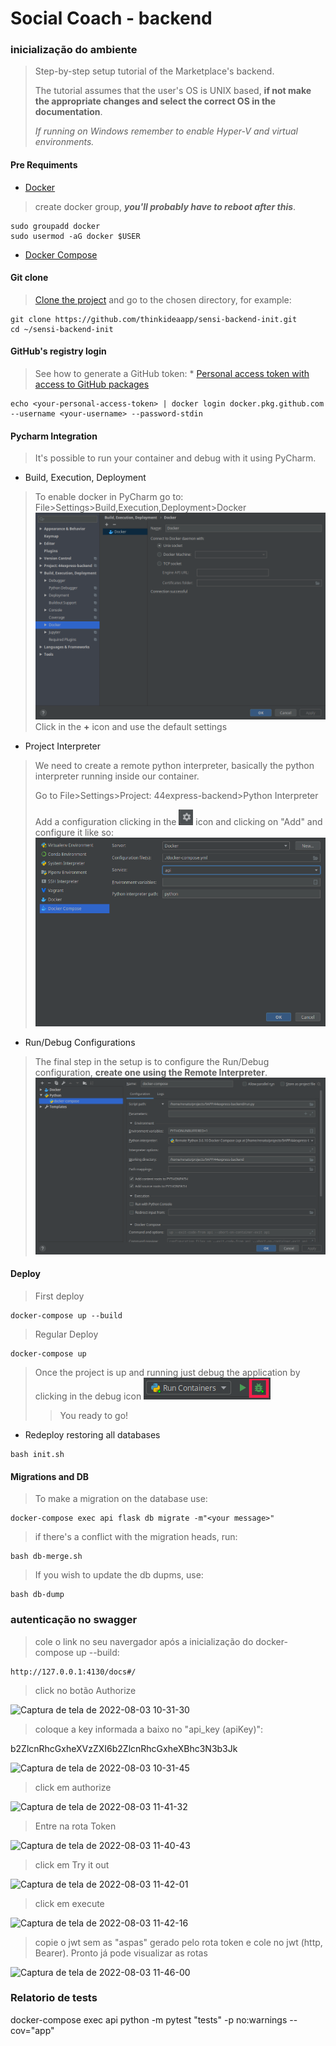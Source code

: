 # Social Coach - backend

### inicialização do ambiente 

>Step-by-step setup tutorial of the Marketplace's backend.
>
>The tutorial assumes that the user's OS is UNIX based, **if not make the appropriate changes and select the correct OS in the documentation**. 
>
>_If running on Windows remember to enable Hyper-V and virtual environments._ 

#### Pre Requiments
* [Docker](https://docs.docker.com/engine/install/debian/)
> create docker group, _**you'll probably have to reboot after this**_.
```shell script
sudo groupadd docker
sudo usermod -aG docker $USER
```
* [Docker Compose](https://docs.docker.com/compose/install/)

#### Git clone
>[Clone the project](https://github.com/thinkideaapp/44express-backend) and go to the chosen directory, for example:
```shell script
git clone https://github.com/thinkideaapp/sensi-backend-init.git
cd ~/sensi-backend-init
```

#### GitHub's registry login

> See how to generate a GitHub token: * [Personal access token with access to GitHub packages](https://docs.github.com/en/github/authenticating-to-github/creating-a-personal-access-token)

```shell script
echo <your-personal-access-token> | docker login docker.pkg.github.com --username <your-username> --password-stdin
```

#### Pycharm Integration
>It's possible to run your container and debug with it using PyCharm.

* Build, Execution, Deployment
>To enable docker in PyCharm go to: File>Settings>Build,Execution,Deployment>Docker
> ![Enable Docker](app/static/documentation/enable_docker.png)
>Click in the **+** icon and use the default settings

* Project Interpreter
>We need to create a remote python interpreter, basically the python interpreter running inside our container.
>
>Go to File>Settings>Project: 44express-backend>Python Interpreter
>
>Add a configuration clicking in the ![setting icon](app/static/documentation/setting_icon.png) icon and clicking on "Add" and configure it like so: ![Docker Compose Config](app/static/documentation/docker_compose_config.png)

* Run/Debug Configurations
>The final step in the setup is to configure the Run/Debug configuration, **create one using the Remote Interpreter**. ![Run/Debug Config](app/static/documentation/run_debug_config.png)

#### Deploy
>First deploy
```shell script
docker-compose up --build
```
>Regular Deploy
```shell script
docker-compose up
 ```
>Once the project is up and running just debug the application by clicking in the debug icon ![debug icon](app/static/documentation/pycharm_debug_icon.png)
>
>>You ready to go!

* Redeploy restoring all databases
```shell script
bash init.sh
```

#### Migrations and DB
>To make a migration on the database use:
```shell script
docker-compose exec api flask db migrate -m"<your message>"
```
>if there's a conflict with the migration heads, run:
```shell script
bash db-merge.sh
``` 
>If you wish to update the db dupms, use:
```shell script
bash db-dump
```

### autenticação no swagger

> cole o link no seu navergador após a inicialização do docker-compose up --build:
``` shell script
http://127.0.0.1:4130/docs#/ 
```

> click no botão Authorize

![Captura de tela de 2022-08-03 10-31-30](https://user-images.githubusercontent.com/50378596/182626006-7c4064d6-5446-44c3-ae1a-7597ddf9eb08.png)
<br>

>coloque a key informada a baixo no "api_key (apiKey)":

b2ZlcnRhcGxheXVzZXI6b2ZlcnRhcGxheXBhc3N3b3Jk


![Captura de tela de 2022-08-03 10-31-45](https://user-images.githubusercontent.com/50378596/182636158-bf5ea867-5b04-4f35-a2c4-3b7e1e7d869d.png)
<br>

>click em authorize

![Captura de tela de 2022-08-03 11-41-32](https://user-images.githubusercontent.com/50378596/182647536-efc0fd73-3300-4b67-ae16-18f2c88c40f7.png)
<br>

>Entre na rota Token

![Captura de tela de 2022-08-03 11-40-43](https://user-images.githubusercontent.com/50378596/182647841-db1a977d-41a0-4a40-86fe-a008161f52c2.png)
<br>

>click em Try it out

![Captura de tela de 2022-08-03 11-42-01](https://user-images.githubusercontent.com/50378596/182648173-a65d7154-4695-4741-b632-e0dcfcf46d2a.png)
<br>

>click em execute

![Captura de tela de 2022-08-03 11-42-16](https://user-images.githubusercontent.com/50378596/182648375-147dd514-e345-4caa-949e-ea0c38b80e32.png)
<br>

>copie o jwt sem as "aspas" gerado pelo rota token e cole no jwt  (http, Bearer). Pronto já pode visualizar as rotas

![Captura de tela de 2022-08-03 11-46-00](https://user-images.githubusercontent.com/50378596/182648489-11eca162-3147-438a-95de-69dbcbe47ee5.png)
<br>


### Relatorio de tests

docker-compose exec api python -m pytest "tests" -p no:warnings --cov="app"


